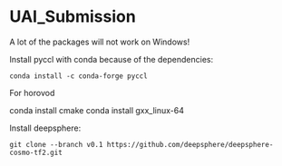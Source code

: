 # UAI_Submission

A lot of the packages will not work on Windows!

Install pyccl with conda because of the dependencies:

```
conda install -c conda-forge pyccl
```

For horovod

conda install cmake
conda install gxx_linux-64

Install deepsphere:

```
git clone --branch v0.1 https://github.com/deepsphere/deepsphere-cosmo-tf2.git
```
